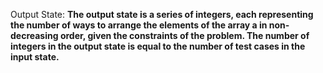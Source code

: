 Output State: **The output state is a series of integers, each representing the number of ways to arrange the elements of the array a in non-decreasing order, given the constraints of the problem. The number of integers in the output state is equal to the number of test cases in the input state.**